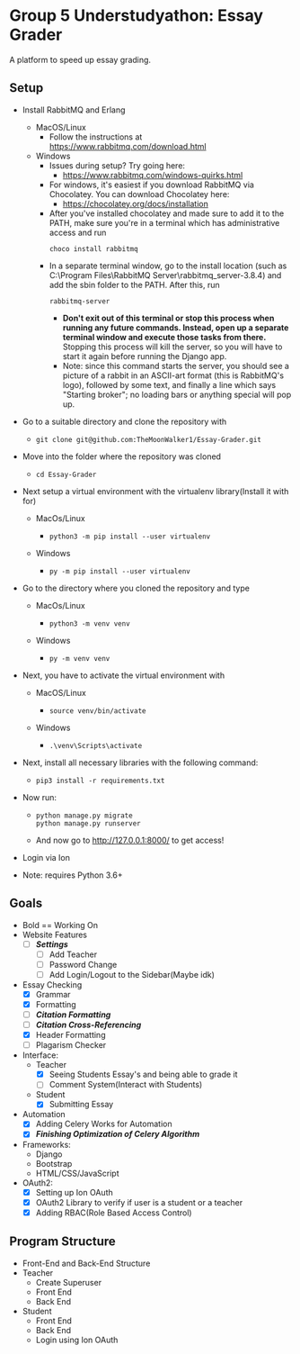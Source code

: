 # Group 5 Understudyathon: Essay Grader

A platform to speed up essay grading.

## Setup

 * Install RabbitMQ and Erlang
	* MacOS/Linux
		* Follow the instructions at https://www.rabbitmq.com/download.html
	* Windows
		* Issues during setup? Try going here:
			* https://www.rabbitmq.com/windows-quirks.html
		* For windows, it's easiest if you download RabbitMQ via Chocolatey. You can download Chocolatey here:
			* https://chocolatey.org/docs/installation
		* After you've installed chocolatey and made sure to add it to the PATH, make sure you're in a terminal which has administrative access and run 
			```
			choco install rabbitmq
			```
		* In a separate terminal window, go to the install location (such as C:\Program Files\RabbitMQ Server\rabbitmq_server-3.8.4) and add the sbin folder to the PATH. After this, run 
			```
			rabbitmq-server
			```
			* **Don't exit out of this terminal or stop this process when running any future commands. Instead, open up a separate terminal window and execute those tasks from there.** Stopping this process will kill the server, so you will have to start it again before running the Django app.
			* Note: since this command starts the server, you should see a picture of a rabbit in an ASCII-art format (this is RabbitMQ's logo), followed by some text, and finally a line which says "Starting broker"; no loading bars or anything special will pop up.

* Go to a suitable directory and clone the repository with
	* ```
  	  git clone git@github.com:TheMoonWalker1/Essay-Grader.git
  	  ```
* Move into the folder where the repository was cloned
	* ```
	  cd Essay-Grader
	  ```

* Next setup a virtual environment with the virtualenv library(Install it with for)
	* MacOs/Linux
		* ```
		  python3 -m pip install --user virtualenv
		  ```
	* Windows
		* ```
		  py -m pip install --user virtualenv
		  ```
* Go to the directory where you cloned the repository and type
	* MacOs/Linux
		* ```
		  python3 -m venv venv
		  ```
	* Windows
		* ```
		  py -m venv venv
		  ```
* Next, you have to activate the virtual environment with
	* MacOS/Linux
		* ```
		  source venv/bin/activate
		  ```
	* Windows
		* ```
		  .\venv\Scripts\activate
		  ```
* Next, install all necessary libraries with the following command:
	* ```
	  pip3 install -r requirements.txt
	  ```
* Now run:
	* ```
	  python manage.py migrate
	  python manage.py runserver
	  ```
	* And now go to http://127.0.0.1:8000/ to get access!
* Login via Ion
* Note: requires Python 3.6+

## Goals
* Bold == Working On
* Website Features
	- [ ] ***Settings***
		- [ ] Add Teacher
		- [ ] Password Change
		- [ ] Add Login/Logout to the Sidebar(Maybe idk)
* Essay Checking 
	- [x] Grammar
	- [x] Formatting
	- [ ] ***Citation Formatting***
	- [ ] ***Citation Cross-Referencing***
	- [x] Header Formatting
	- [ ] Plagarism Checker
* Interface:
	* Teacher 
		- [x] Seeing Students Essay's and being able to grade it
		- [ ] Comment System(Interact with Students)
	* Student
		- [x] Submitting Essay
* Automation
	- [x] Adding Celery Works for Automation
	- [x] ***Finishing Optimization of Celery Algorithm***
* Frameworks:
	* Django
	* Bootstrap
	* HTML/CSS/JavaScript
* OAuth2:
	- [x] Setting up Ion OAuth
	- [x] OAuth2 Library to verify if user is a student or a teacher
	- [x] Adding RBAC(Role Based Access Control)

## Program Structure
* Front-End and Back-End Structure
* Teacher
	* Create Superuser
	* Front End
	* Back End
* Student
	* Front End
	* Back End
	* Login using Ion OAuth
